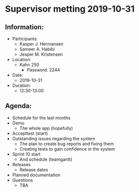 # Supervisor metting 2019-10-31

## Information: <a id="information"></a>

* Participants:
  * Kasper J. Hermansen
  * Sameer A. Habibi
  * Jesper M. Kristensen
* Location:
  * Kahn 250
    * Password: 2244
* Date:
  * 2019-10-31
* Duration:
  * 12:30-13:00

## Agenda: <a id="agenda"></a>

* Schedule for the last months
* Demo
  * The whole app \(hopefully\)
* Accepttest \(start\)
* Outstanding issues regarding the system
  * The plan to create bug reports and fixing them
  * Creating tests to gain confidence in the system
* Sprint 10 start
  * And schedule \(teamgantt\)
* Releases
  * Release dates
* Planned documentation
* Questions
  * TBA

‌

